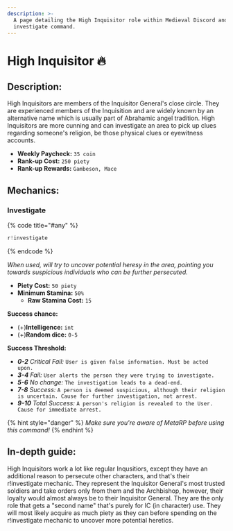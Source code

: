 ```yaml
---
description: >-
  A page detailing the High Inquisitor role within Medieval Discord and their
  investigate command.
---
```


# High Inquisitor 🔥

## Description:

High Inquisitors are members of the Inquisitor General's close circle. They are experienced members of the Inquisition and are widely known by an alternative name which is usually part of Abrahamic angel tradition. High Inquisitors are more cunning and can investigate an area to pick up clues regarding someone's religion, be those physical clues or eyewitness accounts. 

* **Weekly Paycheck:** `35 coin`
* **Rank-up Cost:** `250 piety`
* **Rank-up Rewards:** `Gambeson, Mace`

## Mechanics:

### Investigate

{% code title="\#any" %}
```javascript
r!investigate
```
{% endcode %}

_When used, will try to uncover potential heresy in the area, pointing you towards suspicious individuals who can be further persecuted._

* **Piety Cost:** `50 piety`
* **Minimum Stamina:** `50%`
  * **Raw Stamina Cost:** `15`

**Success chance:**

* \(+\)**Intelligence:** `int`
* \(+\)**Random dice:** `0-5`

**Success Threshold:**

* _**0-2** Critical Fail:_ `User is given false information. Must be acted upon.`
* _**3-4**_ _Fail:_ `User alerts the person they were trying to investigate.`
* _**5-6**_ _No change:_ `The investigation leads to a dead-end.`
* _**7-8** Success:_ `A person is deemed suspicious, although their religion is uncertain. Cause for further investigation, not arrest.`
* _**9-10**_ _Total Success:_ `A person's religion is revealed to the User. Cause for immediate arrest.`

{% hint style="danger" %}
_Make sure you're aware of MetaRP before using this command!_
{% endhint %}

## In-depth guide:

High Inquisitors work a lot like regular Inqusitiors, except they have an additional reason to persecute other characters, and that's their r!investigate mechanic. They represent the Inquisitor General's most trusted soldiers and take orders only from them and the Archbishop, however, their loyalty would almost always be to their Inquisitor General. They are the only role that gets a "second name" that's purely for IC \(in character\) use. They will most likely acquire as much piety as they can before spending on the r!investigate mechanic to uncover more potential heretics.

